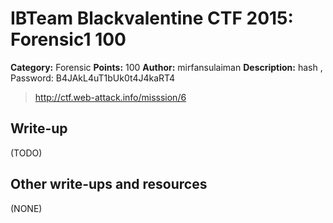 # IBTeam Blackvalentine CTF 2015: Forensic1 100

**Category:** Forensic
**Points:** 100
**Author:** mirfansulaiman
**Description:** hash , Password: B4JAkL4uT1bUk0t4J4kaRT4

> http://ctf.web-attack.info/misssion/6

## Write-up

(TODO)

## Other write-ups and resources

(NONE)
